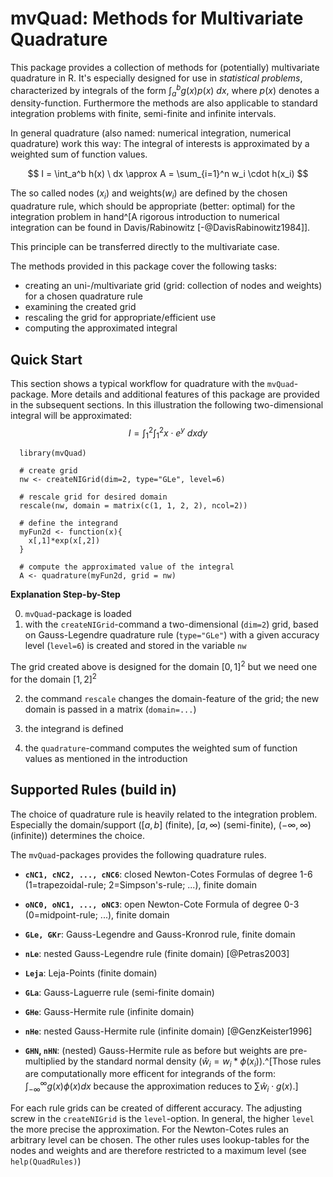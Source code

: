 # mvQuad: Methods for Multivariate Quadrature


This package provides a collection of methods for (potentially) multivariate
quadrature in R. It's especially designed for use in _statistical problems_, 
characterized by integrals of the form $\int_a^b g(x)p(x) \ dx$, where $p(x)$
denotes a density-function. Furthermore the methods are also applicable to 
standard integration problems with finite, semi-finite and infinite intervals.

In general quadrature (also named: numerical integration, numerical
quadrature) work this way: The integral of interests is approximated by a 
weighted sum of function values.

$$ I = \int_a^b h(x) \ dx \approx A = \sum_{i=1}^n w_i \cdot h(x_i) $$

The so called nodes ($x_i$) and weights($w_i$) are defined by the chosen 
quadrature rule, which should be appropriate (better: optimal) for the 
integration problem in hand^[A rigorous introduction to numerical integration
can be found in Davis/Rabinowitz [-@DavisRabinowitz1984]].

This principle can be transferred directly to the multivariate case.

The methods provided in this package cover the following tasks:  

* creating an uni-/multivariate grid (grid: collection of nodes and weights) for a chosen quadrature rule     
* examining the created grid     
* rescaling the grid for appropriate/efficient use    
* computing the approximated integral   


## Quick Start
This section shows a typical workflow for quadrature with the `mvQuad`-package.
More details and additional features of this package are provided in the subsequent sections.
In this illustration the following two-dimensional integral will be approximated:
$$ I = \int_1^2 \int_1^2 x \cdot e^y \ dx dy $$


```{r }
  library(mvQuad)

  # create grid
  nw <- createNIGrid(dim=2, type="GLe", level=6)
  
  # rescale grid for desired domain
  rescale(nw, domain = matrix(c(1, 1, 2, 2), ncol=2))

  # define the integrand
  myFun2d <- function(x){
    x[,1]*exp(x[,2])
  }

  # compute the approximated value of the integral
  A <- quadrature(myFun2d, grid = nw)
```

**Explanation Step-by-Step**    

0. `mvQuad`-package is loaded    
1. with the `createNIGrid`-command a two-dimensional (`dim=2`) grid, based on Gauss-Legendre quadrature rule (`type="GLe"`) with a given accuracy level (`level=6`) is created and stored in
the variable `nw`    

The grid created above is designed for the domain $[0, 1]^2$ but we need one
for the domain $[1, 2]^2$     

2. the command `rescale` changes the domain-feature of the grid; the new domain
is passed in a matrix (`domain=...`)

3. the integrand is defined

4. the `quadrature`-command computes the weighted sum of function values as mentioned
in the introduction

## Supported Rules (build in)
The choice of quadrature rule is heavily related to the integration problem. Especially
the domain/support ($[a, b]$ (finite), $[a, \infty)$ (semi-finite), $(-\infty, \infty)$ (infinite)) determines the choice.

The `mvQuad`-packages provides the following quadrature rules.      

* __`cNC1, cNC2, ..., cNC6`__: closed Newton-Cotes Formulas of degree 1-6 (1=trapezoidal-rule; 2=Simpson's-rule; ...), finite domain

* __`oNC0, oNC1, ..., oNC3`__: open Newton-Cote Formula of degree 0-3 (0=midpoint-rule; ...),
 finite domain
* __`GLe, GKr`__:  Gauss-Legendre and Gauss-Kronrod rule, finite domain
* __`nLe`__: nested Gauss-Legendre rule (finite domain) [@Petras2003]
* __`Leja`__: Leja-Points (finite domain)
* __`GLa`__: Gauss-Laguerre rule (semi-finite domain)
* __`GHe`__: Gauss-Hermite rule (infinite domain)
* __`nHe`__: nested Gauss-Hermite rule (infinite domain)  [@GenzKeister1996]
* __`GHN`, `nHN`__: (nested) Gauss-Hermite rule as before but weights are pre-multiplied by the standard normal density ($\hat{w}_i = w_i * \phi(x_i)$).^[Those rules are computationally more efficent for integrands of the form: $\int_{-\infty}^{\infty} g(x)\phi(x)dx$ because the approximation reduces to $\sum \hat{w}_i \cdot g(x)$.]

For each rule grids can be created of different accuracy. The adjusting screw in
the `createNIGrid` is the `level`-option. In general, the higher `level` the more precise the approximation. For the Newton-Cotes rules an arbitrary level can be chosen. The other rules uses lookup-tables for the nodes and weights and are therefore restricted to a maximum level (see `help(QuadRules)`)
